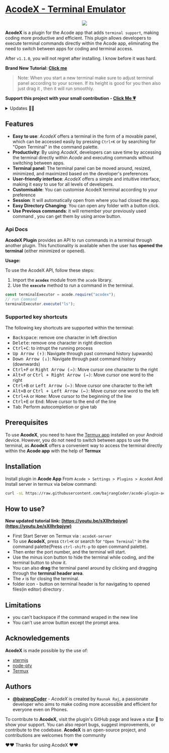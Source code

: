 # [AcodeX - Terminal Emulator](https://github.com/bajrangCoder/acode-plugin-acodex)
<p align="center"><img src="https://raw.githubusercontent.com/bajrangCoder/acode-plugin-acodex/main/icon.png"/></p>

**AcodeX** is a plugin for the Acode app that adds `terminal support`, making coding more productive and efficient. This plugin allows developers to execute terminal commands directly within the Acode app, eliminating the need to switch between apps for coding and terminal access.

After `v1.1.0`, you will not regret after installing. I know before it was hard.

**Brand New Tutorial: [Click me](https://youtu.be/sXlIhrbpjyw)**

> Note: When you start a new terminal make sure to adjust terminal panel according to your screen. If its height is good for you then also just drag it , then it will run smoothly.

**Support this project with your small contribution - <a href='https://github.com/sponsors/bajrangCoder'>Click Me 💗</a>**

<details>
    <summary>
        Updates 🤩🤩
    </summary>
    <br/>
    <details>
        <summary>
            <code><strong>v2.0.0</strong></code>
        </summary>
        <ul>
            <li>exposed terminal api 🔌</li>
            <li>improved Terminal and updated xtermjs library 🔼</li>
            <li>now the web link in the terminal will be hyper linked onclicking it, it will open link in browser 🔗</li>
            <li>added low budget Autocompletion 😂 , i.e tab autocompletion</li>
            <li>now you can also use left & right arrow to navigate 🧭</li>
            <li>fixed prompt bug 🐞</li>
            <li>some minor improvements and changes 🤫</li>
            <li>Added new AcodeX own logo, now no more copied logo 😅</li>
            <li>
            added these shortcut(Read <strong>Supported key shortcut</strong> section of readme for more ☺️): <kbd>Ctrt+f</kbd>, <kbd>Right Arrow</kbd>, <kbd>Alt+f</kbd>, <kbd>Ctrl+Right arrow</kbd>, <kbd>Ctrl+b</kbd>, <kbd>Left arrow</kbd>, <kbd>Alt+b</kbd>, <kbd>Ctrl+Left arrow</kbd>, <kbd>Ctrl+a</kbd>, <kbd>Ctrl+e</kbd>, <kbd>Home</kbd>, <kbd>End</kbd>, <kbd>Tab</kbd>, 
            </li>
        </ul>
    </details>
    <details>
        <summary>
            <code><strong>v1.2.0</strong></code>
        </summary>
        <ul>
            <li>fixed issue related to saving state</li>
            <li>added color picker in plugin setting for themeing</li>
            <li>now it will remember your terminal state for better experience</li>
            <li>
            added two shortcut:
                <ul>
                    <li><kbd>Ctrl+I</kbd> - to clear the terminal</li>
                    <li><kbd>Ctrl+P</kbd> - to copy text from the terminal</li>
                </ul>
            </li>
        </ul>
    </details>
    <details>
        <summary>
            <code><strong>v1.1.8</strong></code>
        </summary>
        <ul>
            <li>improved accessibility</li>
            <li>floating button and terminal panel issue fixed</li>
            <li>minor twicks</li>
        </ul>
    </details>
    <details>
        <summary>
            <code><strong>v1.1.7</strong></code>
        </summary>
        <ul>
            <li>brand new tutorial link added in the readme of the plugin</li>
        </ul>
    </details>
    <details>
        <summary>
            <code><strong>v1.1.6</strong></code>
        </summary>
        <ul>
            <li>terminal issue fixed</li>
            <li>floating button improved, now it will be not hidden by keyboard</li>
            <li>internal changes</li>
        </ul>
    </details>
    <details>
        <summary>
            <code><strong>v1.1.5</strong></code>
        </summary>
        <p>Nothing fancy just a simple bugs 😑</p>
    </details>
    <details>
        <summary>
            <code><strong>v1.1.4</strong></code>
        </summary>
        <ul>
            <li>little bit change in layout and icon</li>
            <li>maximise terminal button is now draggable and you can drag it and keep it wherever you want</li>
            <li>fixed bugs related to folder icon</li>
            <li>removed changing of font family of terminal</li>
            <li>some minor changes</li>
        </ul>
    </details>
    <details>
        <summary>
            <code><strong>v1.1.1</strong></code>
        </summary>
        <ul>
            <li>changed icons</li>
            <li>improved context menu</li>
            <li>fixed bugs</li>
            <li>removed arrow button from terminal header, instead of this use acode arrow buttons</li>
        </ul>
    </details>
    <details>
        <summary>
            <code><strong>v1.1.0</strong></code>
        </summary>
        <ul>
            <li>Fixed Android keyboard issue, now you can use any keyboard you want</li>
            <li>Fixed paste functionality issue</li>
            <li>Fixed terminal unwanted behaviour</li>
            <li>Many internal changes to improve performance</li>
            <li>improved styling</li>
            <li>Note: almost every encountered bugs are fixed</li>
        </ul>
    </details>
    <details>
        <summary>
            <code><strong>v1.0.9</strong></code>
        </summary>
        <ul>
            <li>fixed bugs</li>
        </ul>
    </details>
    <details>
        <summary>
            <code><strong>v1.0.8</strong></code>
        </summary>
        <ul>
            <li>fixed bugs</li>
        </ul>
    </details>
    <details>
        <summary>
            <code><strong>v1.0.7</strong></code>
        </summary>
        <ul>
            <li>Added a button on terminal header for opening terminal in opened file directory.</li>
        </ul>
    </details>
    <details>
        <summary>
            <code><strong>v1.0.6</strong></code>
        </summary>
        <ul>
            <li>Added Arrow button instead of input field on terminal header to use feature of <code>v1.0.5</code></li>
            <li>Now if you will close the app without closing terminal, then when you open app again the terminal will be start automatically from where you have closed app.</li>
        </ul>
    </details>
    <details>
        <summary>
            <code><strong>v1.0.5</strong></code>
        </summary>
        <ul>
            <li>
                Now you can get previous command(history of command) same as Termux feature:
                <ul>
                    <li>For previous command -> <kbd>⇑</kbd></li>
                    <li>For next command -> <kbd>⇓</kbd></li>
                </ul>
            </li>
        </ul>
    </details>
    <details>
        <summary>
            <code><strong>v1.0.4</strong></code>
        </summary>
        <ul>
            <li>Now you can use any keyboard in terminal(recommend -> keyboard which cantains ctrl key and so on)</li>
            <li>Some Improvement</li>
            <li>There is little bit limitations with keys that will be fixed in next update</li>
            <li>
                Supported Keys
                <ul>
                    <li><kbd>Enter key</kbd></li>
                    <li><kbd>Space key</kbd></li>
                    <li><kbd>Ctrl+C key</kbd></li>
                    <li><kbd>Delete/Backspace key</kbd></li>
                    <li>Others treated as normal printable keys</li>
                </ul>
            </li>
        </ul>
    </details>
    <details>
        <summary>
            <code><strong>v1.0.3</strong></code>
        </summary>
        <ul>
            <li>Removed deprecated Acode API for smooth functioning in latest Acode</li>
        </ul>
    </details>
    <details>
        <summary>
            <code><strong>v1.0.2</strong></code>
        </summary>
        <ul>
            <li>Plugin Setting Ui improved</li>
            <li>For closing the terminal use <code>Ctrl+J</code></li>
        </ul>
    </details>
    <details>
        <summary>
            <code><strong>v1.0.1</strong></code>
        </summary>
        <ul>
            <li>
                Now you can customise terminal, by changing:
                    <ul>
                        <li>Font Size</li>
                        <li>Font Family</li>
                        <li>Cursor Style</li>
                        <li>Cursor Blink</li>
                        <li>Scroll back</li>
                        <li>Scroll Sensitivity</li>
                        <li>Theme</li>
                    </ul>
            </li>
        </ul>
    </details>
</details>

## Features

- **Easy to use**: _AcodeX_ offers a terminal in the form of a movable panel, which can be accessed easily by pressing `Ctrl+K` or by searching for "Open Terminal" in the command palette.
- **Productivity**: By using _AcodeX_, developers can save time by accessing the terminal directly within _Acode_ and executing commands without switching between apps.
- **Terminal panel**: The terminal panel can be moved around, resized, minimized, and maximized based on the developer's preferences
- **User-friendly interface**: _AcodeX_ offers a simple and intuitive interface, making it easy to use for all levels of developers.
- **Customisable**: You can customise AcodeX terminal according to your preference 
- **Session**: It will automatically open from where you had closed the app.
- **Easy Directory Changing**: You can open any folder with a button click.
- **Use Previous commands**: it will remember your previously used command , you can get them by using arrow button.

### Api Docs

**AcodeX Plugin** provides an API to run commands in a terminal through another plugin. This functionality is available when the user has **opened the terminal** (either minimized or opened).

**Usage:**

To use the AcodeX API, follow these steps:
1. Import the **`acodex`** module from the `acode` library.
2. Use the **`execute`** method to run a command in the terminal.

```js
const terminalExecutor = acode.require("acodex");
// run Command
terminalExecutor.execute("ls");
```

### Supported key shortcuts

The following key shortcuts are supported within the terminal:

- <kbd>Backspace</kbd>: remove one character in left direction
- <kbd>Delete</kbd>: remove one character in right direction
- <kbd>Ctrl+C</kbd>: to intrupt the running process
- <kbd>Up Arrow (↑)</kbd>: Navigate through past command history (upwards)
- <kbd>Down Arrow (↓)</kbd>: Navigate through past command history (downwards)
- <kbd>Ctrl+F</kbd> or <kbd>Right Arrow (→)</kbd>: Move cursor one character to the right
- <kbd>Alt+F</kbd> or <kbd>Ctrl + Right Arrow (→)</kbd>: Move cursor one word to the right
- <kbd>Ctrl+B</kbd> or <kbd>Left Arrow (←)</kbd>: Move cursor one character to the left
- <kbd>Alt+B</kbd> or <kbd>Ctrl + Left Arrow (←)</kbd>: Move cursor one word to the left
- <kbd>Ctrl+A</kbd> or <kbd>Home</kbd>: Move cursor to the beginning of the line
- <kbd>Ctrl+E</kbd> or <kbd>End</kbd>: Move cursor to the end of the line
- <kbd>Tab</kbd>: Perform autocompletion or give tab

## Prerequisites

To use **AcodeX**, you need to have the [Termux app](https://termux.dev/en/) installed on your Android device. However, you do not need to switch between apps to use the terminal, as **AcodeX** offers a convenient way to access the terminal directly within the **Acode app** with the help of **Termux**

## Installation

Install plugin in **Acode App** From `Acode > Settings > Plugins > AcodeX`
And Install server in termux via below command:

```bash
curl -sL https://raw.githubusercontent.com/bajrangCoder/acode-plugin-acodex/main/installServer.sh | bash
```
    
## How to use?

**New updated tutorial link: [https://youtu.be/sXlIhrbpjyw](https://youtu.be/sXlIhrbpjyw)**

- First Start Server on Termux via : `acodeX-server`
- To use **AcodeX**, press `Ctrl+K` or search for `"Open Terminal"` in the command palette(Press `ctrl-shift-p` to open command palette). 
- Then enter the port number, and the terminal will start. 
- Use the minus icon button to hide the terminal while coding, and the terminal button to show it. 
- You can also **drag** the terminal panel around by clicking and dragging through the **terminal header area**. 
- The `✗` is for closing the terminal.
- folder icon - button on terminal header is for navigating to opened files(in editor) directory .

## Limitations

- you can't backspace if the command wraped in the new line
- You can't use arrow button except the prompt area.

## Acknowledgements

**AcodeX** is made possible by the use of:

 - [xtermjs](https://xtermjs.org/)
 - [node-pty](https://github.com/microsoft/node-pty)
 - [Termux](https://termux.dev/en/)


## Authors

- **[@bajrangCoder](https://www.github.com/bajrangCoder)** - *AcodeX* is created by `Raunak Raj`, a passionate developer who aims to make coding more accessible and efficient for everyone even on Phones.


To contribute to **AcodeX**, visit the plugin's GitHub page and leave a star 🌟 to show your support. You can also report bugs, suggest improvements, or contribute to the codebase. **AcodeX** is an open-source project, and contributions are welcomes from the community

❤️❤️ Thanks for using AcodeX ❤️❤️
